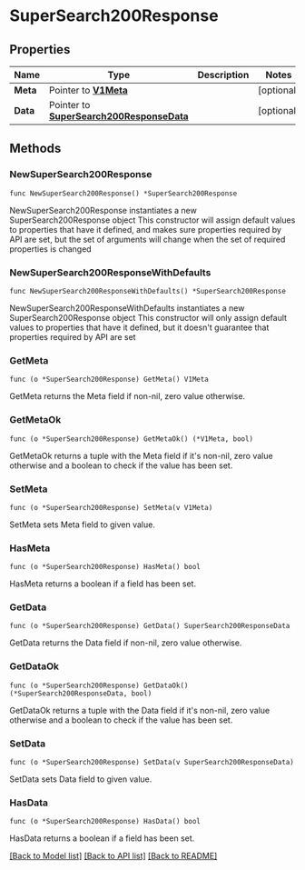 # SuperSearch200Response

## Properties

Name | Type | Description | Notes
------------ | ------------- | ------------- | -------------
**Meta** | Pointer to [**V1Meta**](V1Meta.md) |  | [optional] 
**Data** | Pointer to [**SuperSearch200ResponseData**](SuperSearch200ResponseData.md) |  | [optional] 

## Methods

### NewSuperSearch200Response

`func NewSuperSearch200Response() *SuperSearch200Response`

NewSuperSearch200Response instantiates a new SuperSearch200Response object
This constructor will assign default values to properties that have it defined,
and makes sure properties required by API are set, but the set of arguments
will change when the set of required properties is changed

### NewSuperSearch200ResponseWithDefaults

`func NewSuperSearch200ResponseWithDefaults() *SuperSearch200Response`

NewSuperSearch200ResponseWithDefaults instantiates a new SuperSearch200Response object
This constructor will only assign default values to properties that have it defined,
but it doesn't guarantee that properties required by API are set

### GetMeta

`func (o *SuperSearch200Response) GetMeta() V1Meta`

GetMeta returns the Meta field if non-nil, zero value otherwise.

### GetMetaOk

`func (o *SuperSearch200Response) GetMetaOk() (*V1Meta, bool)`

GetMetaOk returns a tuple with the Meta field if it's non-nil, zero value otherwise
and a boolean to check if the value has been set.

### SetMeta

`func (o *SuperSearch200Response) SetMeta(v V1Meta)`

SetMeta sets Meta field to given value.

### HasMeta

`func (o *SuperSearch200Response) HasMeta() bool`

HasMeta returns a boolean if a field has been set.

### GetData

`func (o *SuperSearch200Response) GetData() SuperSearch200ResponseData`

GetData returns the Data field if non-nil, zero value otherwise.

### GetDataOk

`func (o *SuperSearch200Response) GetDataOk() (*SuperSearch200ResponseData, bool)`

GetDataOk returns a tuple with the Data field if it's non-nil, zero value otherwise
and a boolean to check if the value has been set.

### SetData

`func (o *SuperSearch200Response) SetData(v SuperSearch200ResponseData)`

SetData sets Data field to given value.

### HasData

`func (o *SuperSearch200Response) HasData() bool`

HasData returns a boolean if a field has been set.


[[Back to Model list]](../README.md#documentation-for-models) [[Back to API list]](../README.md#documentation-for-api-endpoints) [[Back to README]](../README.md)


